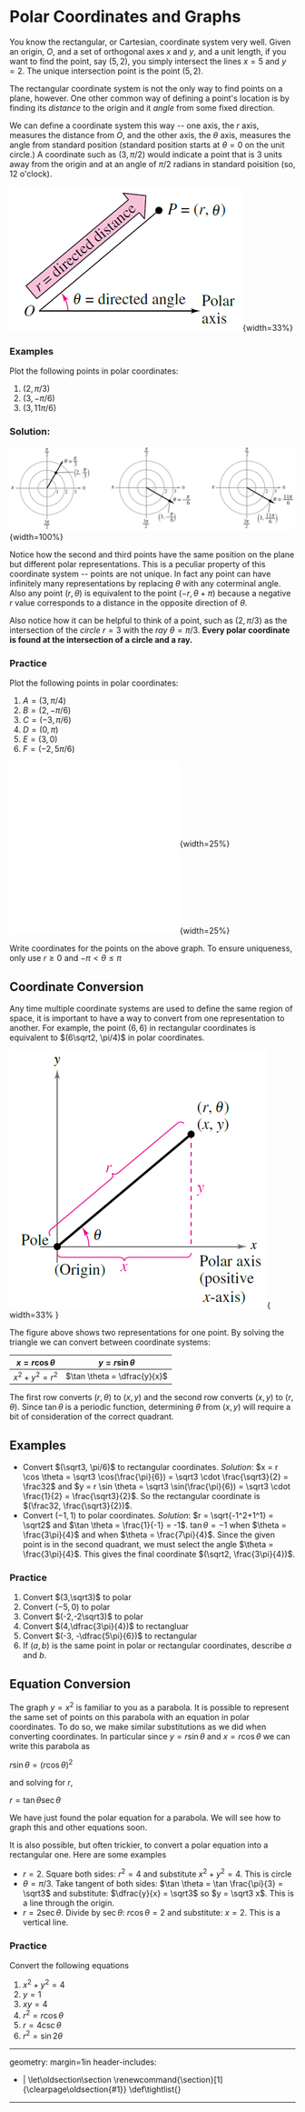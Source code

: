 # Polar Coordinates and Graphs

You know the rectangular, or Cartesian, coordinate system very well. Given an origin, $O$, and a set of orthogonal axes $x$ and $y$, and a unit length, if you want to find the point, say $(5,2)$, you simply intersect the lines $x=5$ and $y=2$. The unique intersection point is the point $(5,2)$. 

The rectangular coordinate system is not the only way to find points on a plane, however. One other common way of defining a point's location is by finding its *distance* to the origin and it *angle* from some fixed direction.

We can define a coordinate system this way -- one axis, the $r$ axis, measures the distance from $O$, and the other axis, the $\theta$ axis, measures the angle from standard position (standard position starts at $\theta=0$ 
on the unit circle.) A coordinate such as $(3,\pi/2)$ would indicate a point
that is 3 units away from the origin and at an angle of $\pi/2$ radians
in standard poisition (so, 12 o'clock).

![](r-theta.PNG){width=33%}

### Examples

Plot the following points in polar coordinates:

1. $(2, \pi/3)$
2. $(3, -\pi/6)$
3. $(3, 11\pi/6)$

### Solution:

![alt text](ex1.PNG){width=100%}

Notice how the second and third points have the same position on the plane but different polar representations. This is a peculiar property of this coordinate system -- points are not unique. In fact any point can have infinitely many representations by replacing $\theta$ with any coterminal angle. Also any point $(r,\theta)$ is equivalent to the point $(-r, \theta + \pi)$ because a negative $r$ value corresponds to a distance in the opposite direction of $\theta$.

Also notice how it can be helpful to think of a point, such as $(2,\pi/3)$ as the intersection of the *circle* $r=3$ with the *ray* $\theta=\pi/3$. **Every polar coordinate is found at the intersection of a circle and a ray.**

### Practice

Plot the following points in polar coordinates:

1. $A=(3, \pi/4)$
2. $B=(2, -\pi/6)$
3. $C=(-3, \pi/6)$
4. $D=(0, \pi)$
5. $E=(3,0)$
6. $F=(-2,5\pi/6)$

![](blank-polar.pdf){width=25%} ![](dots.pdf){width=25%}


Write coordinates for the points on the above graph. To ensure uniqueness, only use $r \geq 0$ and $-\pi < \theta \leq \pi$



## Coordinate Conversion

Any time multiple coordinate systems are used to define the same region of space, it is important to have a way to convert from one representation to another. For example, the point $(6,6)$ in rectangular coordinates is equivalent to $(6\sqrt2, \pi/4)$ in polar coordinates. 

![](conversion.PNG){ width=33% }


The figure above shows two representations for one point. By solving the
triangle we can convert between coordinate systems:

  
| $x = r \cos \theta$  | $y = r \sin \theta$  |
|---|---|
| $x^2 + y^2 = r^2$   |  $\tan \theta = \dfrac{y}{x}$ |

The first row converts $(r,\theta)$ to $(x,y)$ and the second row converts $(x,y)$ to $(r, \theta)$. Since $\tan \theta$ is a periodic function, determining $\theta$ from $(x,y)$ will require a bit of consideration of the correct quadrant.

## Examples

* Convert $(\sqrt3, \pi/6)$ to rectangular coordinates. *Solution*: $x = r \cos \theta = \sqrt3 \cos(\frac{\pi}{6}) = \sqrt3 \cdot \frac{\sqrt3}{2} = \frac32$ and  $y = r \sin \theta = \sqrt3 \sin(\frac{\pi}{6}) = \sqrt3 \cdot \frac{1}{2} = \frac{\sqrt3}{2}$. So the rectangular coordinate is $(\frac32, \frac{\sqrt3}{2})$. 
* Convert $(-1,1)$ to polar coordinates. *Solution*: $r = \sqrt{-1^2+1^1} = \sqrt2$ and $\tan \theta = \frac{1}{-1} = -1$. $\tan \theta = -1$ when $\theta = \frac{3\pi}{4}$ and when $\theta = \frac{7\pi}{4}$. Since the given point is in the second quadrant, we must select the angle $\theta = \frac{3\pi}{4}$. This gives the final coordinate $(\sqrt2, \frac{3\pi}{4})$.

### Practice

1. Convert $(3,\sqrt3)$ to polar
2. Convert $(-5,0)$ to polar
3. Convert $(-2,-2\sqrt3)$ to polar
4. Convert $(4,\dfrac{3\pi}{4})$ to rectangluar
5. Convert $(-3, -\dfrac{5\pi}{6})$ to rectangular
6. If $(a,b)$ is the same point in polar or rectangular coordinates, describe $a$ and $b$.

## Equation Conversion

The graph $y=x^2$ is familiar to you as a parabola. It is possible to represent the same set of points on this parabola with an equation in polar coordinates. To do so, we make similar substitutions as we did when converting coordinates. In particular since $y=r \sin \theta$ and $x = r \cos \theta$ we can write this parabola as

$r \sin \theta = (r \cos \theta)^2$

and solving for $r$, 

$r = \tan \theta \sec \theta$

We have just found the polar equation for a parabola. We will see how to graph this and other equations soon.

It is also possible, but often trickier, to convert a polar equation into a rectangular one. Here are some examples

* $r = 2$. Square both sides: $r^2 = 4$ and substitute $x^2 + y^2 = 4$. This is circle
* $\theta = \pi/3$. Take tangent of both sides: $\tan \theta = \tan \frac{\pi}{3} = \sqrt3$ and substitute: $\dfrac{y}{x} = \sqrt3$ so $y = \sqrt3 x$. This is a line through the origin.
* $r = 2 \sec \theta$. Divide by $\sec \theta$: $r \cos \theta = 2$ and substitute: $x = 2$. This is a vertical line.


### Practice

Convert the following equations

1. $x^2 + y^2 =  4$
2. $y = 1$
3. $xy = 4$
4. $r^2 = r \cos \theta$
5. $r = 4 \csc \theta$
6. $r^2 = \sin 2\theta$


---
geometry: margin=1in
header-includes:
- |
  \let\oldsection\section
  \renewcommand{\section}[1]{\clearpage\oldsection{#1}}
	\def\tightlist{}
---

